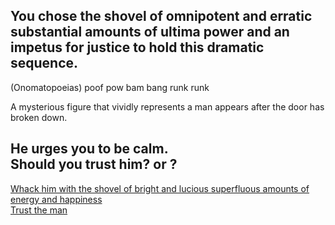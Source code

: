 ## You chose the shovel of omnipotent and erratic substantial amounts of ultima power and an impetus for justice to hold this dramatic sequence.

(Onomatopoeias)
poof pow bam bang runk runk 

A mysterious figure that vividly represents a man appears after the door has broken down.  

He urges you to be calm.  
Should you trust him? or ?  
---  
[Whack him with the shovel of bright and lucious superfluous amounts of energy and happiness]()  
[Trust the man](trust-the-man.md)